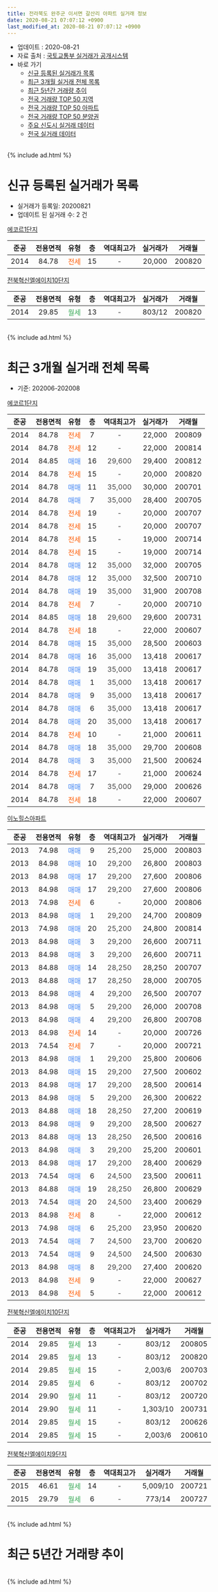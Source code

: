 ```yaml
---
title: 전라북도 완주군 이서면 갈산리 아파트 실거래 정보
date: 2020-08-21 07:07:12 +0900
last_modified_at: 2020-08-21 07:07:12 +0900
---
```


* 업데이트 : 2020-08-21
* 자료 출처 : [국토교통부 실거래가 공개시스템](http://rt.molit.go.kr)
* 바로 가기
    * [신규 등록된 실거래가 목록](#신규-등록된-실거래가-목록)
    * [최근 3개월 실거래 전체 목록](#최근-3개월-실거래-전체-목록)
    * [최근 5년간 거래량 추이](#최근-5년간-거래량-추이)
    * [전국 거래량 TOP 50 지역](https://inasie.github.io/apt-trade-info/최근-3개월-전국에서-가장-거래가-많이-발생한-지역)
    * [전국 거래량 TOP 50 아파트](https://inasie.github.io/apt-trade-info/최근-3개월-전국에서-가장-거래가-많이-발생한-아파트)
    * [전국 거래량 TOP 50 분양권](https://inasie.github.io/apt-trade-info/최근-3개월-전국에서-가장-거래가-많이-발생한-분양권)
    * [주요 신도시 실거래 데이터](https://inasie.github.io/apt-trade-info/주요-신도시)
    * [전국 실거래 데이터](https://inasie.github.io/apt-trade-info/전국)
<br>
{% include ad.html %}
<br>

# 신규 등록된 실거래가 목록
* 실거래가 등록일: 20200821
* 업데이트 된 실거래 수: 2 건


[에코르1단지](https://search.naver.com/search.naver?query=%EC%A0%84%EB%9D%BC%EB%B6%81%EB%8F%84+%EC%99%84%EC%A3%BC%EA%B5%B0+%EC%9D%B4%EC%84%9C%EB%A9%B4+%EA%B0%88%EC%82%B0%EB%A6%AC+%EC%97%90%EC%BD%94%EB%A5%B41%EB%8B%A8%EC%A7%80)

|준공|전용면적|유형|층|역대최고가|실거래가|거래월|
|:---:|:---:|:---:|:---:|:---:|:---:|:---:|
|2014|84.78|<span style="color:#ff5a00">전세</span>|15|<span style="color:#444444">-</span>|20,000|200820|

[전북혁신엘에이치10단지](https://search.naver.com/search.naver?query=%EC%A0%84%EB%9D%BC%EB%B6%81%EB%8F%84+%EC%99%84%EC%A3%BC%EA%B5%B0+%EC%9D%B4%EC%84%9C%EB%A9%B4+%EA%B0%88%EC%82%B0%EB%A6%AC+%EC%A0%84%EB%B6%81%ED%98%81%EC%8B%A0%EC%97%98%EC%97%90%EC%9D%B4%EC%B9%9810%EB%8B%A8%EC%A7%80)

|준공|전용면적|유형|층|역대최고가|실거래가|거래월|
|:---:|:---:|:---:|:---:|:---:|:---:|:---:|
|2014|29.85|<span style="color:#34a853">월세</span>|13|<span style="color:#444444">-</span>|803/12|200820|


<br>
{% include ad.html %}
<br>

# 최근 3개월 실거래 전체 목록
* 기준: 202006-202008


[에코르1단지](https://search.naver.com/search.naver?query=%EC%A0%84%EB%9D%BC%EB%B6%81%EB%8F%84+%EC%99%84%EC%A3%BC%EA%B5%B0+%EC%9D%B4%EC%84%9C%EB%A9%B4+%EA%B0%88%EC%82%B0%EB%A6%AC+%EC%97%90%EC%BD%94%EB%A5%B41%EB%8B%A8%EC%A7%80)

|준공|전용면적|유형|층|역대최고가|실거래가|거래월|
|:---:|:---:|:---:|:---:|:---:|:---:|:---:|
|2014|84.78|<span style="color:#ff5a00">전세</span>|7|<span style="color:#444444">-</span>|22,000|200809|
|2014|84.78|<span style="color:#ff5a00">전세</span>|12|<span style="color:#444444">-</span>|22,000|200814|
|2014|84.85|<span style="color:#4285f3">매매</span>|16|<span style="color:#444444">29,600</span>|29,400|200812|
|2014|84.78|<span style="color:#ff5a00">전세</span>|15|<span style="color:#444444">-</span>|20,000|200820|
|2014|84.78|<span style="color:#4285f3">매매</span>|11|<span style="color:#444444">35,000</span>|30,000|200701|
|2014|84.78|<span style="color:#4285f3">매매</span>|7|<span style="color:#444444">35,000</span>|28,400|200705|
|2014|84.78|<span style="color:#ff5a00">전세</span>|19|<span style="color:#444444">-</span>|20,000|200707|
|2014|84.78|<span style="color:#ff5a00">전세</span>|15|<span style="color:#444444">-</span>|20,000|200707|
|2014|84.78|<span style="color:#ff5a00">전세</span>|15|<span style="color:#444444">-</span>|19,000|200714|
|2014|84.78|<span style="color:#ff5a00">전세</span>|15|<span style="color:#444444">-</span>|19,000|200714|
|2014|84.78|<span style="color:#4285f3">매매</span>|12|<span style="color:#444444">35,000</span>|32,000|200705|
|2014|84.78|<span style="color:#4285f3">매매</span>|12|<span style="color:#444444">35,000</span>|32,500|200710|
|2014|84.78|<span style="color:#4285f3">매매</span>|19|<span style="color:#444444">35,000</span>|31,900|200708|
|2014|84.78|<span style="color:#ff5a00">전세</span>|7|<span style="color:#444444">-</span>|20,000|200710|
|2014|84.85|<span style="color:#4285f3">매매</span>|18|<span style="color:#444444">29,600</span>|29,600|200731|
|2014|84.78|<span style="color:#ff5a00">전세</span>|18|<span style="color:#444444">-</span>|22,000|200607|
|2014|84.78|<span style="color:#4285f3">매매</span>|15|<span style="color:#444444">35,000</span>|28,500|200603|
|2014|84.78|<span style="color:#4285f3">매매</span>|16|<span style="color:#444444">35,000</span>|13,418|200617|
|2014|84.78|<span style="color:#4285f3">매매</span>|19|<span style="color:#444444">35,000</span>|13,418|200617|
|2014|84.78|<span style="color:#4285f3">매매</span>|1|<span style="color:#444444">35,000</span>|13,418|200617|
|2014|84.78|<span style="color:#4285f3">매매</span>|9|<span style="color:#444444">35,000</span>|13,418|200617|
|2014|84.78|<span style="color:#4285f3">매매</span>|6|<span style="color:#444444">35,000</span>|13,418|200617|
|2014|84.78|<span style="color:#4285f3">매매</span>|20|<span style="color:#444444">35,000</span>|13,418|200617|
|2014|84.78|<span style="color:#ff5a00">전세</span>|10|<span style="color:#444444">-</span>|21,000|200611|
|2014|84.78|<span style="color:#4285f3">매매</span>|18|<span style="color:#444444">35,000</span>|29,700|200608|
|2014|84.78|<span style="color:#4285f3">매매</span>|3|<span style="color:#444444">35,000</span>|21,500|200624|
|2014|84.78|<span style="color:#ff5a00">전세</span>|17|<span style="color:#444444">-</span>|21,000|200624|
|2014|84.78|<span style="color:#4285f3">매매</span>|7|<span style="color:#444444">35,000</span>|29,000|200626|
|2014|84.78|<span style="color:#ff5a00">전세</span>|18|<span style="color:#444444">-</span>|22,000|200607|

[이노힐스아파트](https://search.naver.com/search.naver?query=%EC%A0%84%EB%9D%BC%EB%B6%81%EB%8F%84+%EC%99%84%EC%A3%BC%EA%B5%B0+%EC%9D%B4%EC%84%9C%EB%A9%B4+%EA%B0%88%EC%82%B0%EB%A6%AC+%EC%9D%B4%EB%85%B8%ED%9E%90%EC%8A%A4%EC%95%84%ED%8C%8C%ED%8A%B8)

|준공|전용면적|유형|층|역대최고가|실거래가|거래월|
|:---:|:---:|:---:|:---:|:---:|:---:|:---:|
|2013|74.98|<span style="color:#4285f3">매매</span>|9|<span style="color:#444444">25,200</span>|25,000|200803|
|2013|84.98|<span style="color:#4285f3">매매</span>|10|<span style="color:#444444">29,200</span>|26,800|200803|
|2013|84.98|<span style="color:#4285f3">매매</span>|17|<span style="color:#444444">29,200</span>|27,600|200806|
|2013|84.98|<span style="color:#4285f3">매매</span>|17|<span style="color:#444444">29,200</span>|27,600|200806|
|2013|74.98|<span style="color:#ff5a00">전세</span>|6|<span style="color:#444444">-</span>|20,000|200806|
|2013|84.98|<span style="color:#4285f3">매매</span>|1|<span style="color:#444444">29,200</span>|24,700|200809|
|2013|74.98|<span style="color:#4285f3">매매</span>|20|<span style="color:#444444">25,200</span>|24,800|200814|
|2013|84.98|<span style="color:#4285f3">매매</span>|3|<span style="color:#444444">29,200</span>|26,600|200711|
|2013|84.98|<span style="color:#4285f3">매매</span>|3|<span style="color:#444444">29,200</span>|26,600|200711|
|2013|84.88|<span style="color:#4285f3">매매</span>|14|<span style="color:#444444">28,250</span>|28,250|200707|
|2013|84.88|<span style="color:#4285f3">매매</span>|17|<span style="color:#444444">28,250</span>|28,000|200705|
|2013|84.98|<span style="color:#4285f3">매매</span>|4|<span style="color:#444444">29,200</span>|26,500|200707|
|2013|84.98|<span style="color:#4285f3">매매</span>|5|<span style="color:#444444">29,200</span>|26,000|200708|
|2013|84.98|<span style="color:#4285f3">매매</span>|4|<span style="color:#444444">29,200</span>|26,800|200708|
|2013|84.98|<span style="color:#ff5a00">전세</span>|14|<span style="color:#444444">-</span>|20,000|200726|
|2013|74.54|<span style="color:#ff5a00">전세</span>|7|<span style="color:#444444">-</span>|20,000|200721|
|2013|84.98|<span style="color:#4285f3">매매</span>|1|<span style="color:#444444">29,200</span>|25,800|200606|
|2013|84.98|<span style="color:#4285f3">매매</span>|15|<span style="color:#444444">29,200</span>|27,500|200602|
|2013|84.98|<span style="color:#4285f3">매매</span>|17|<span style="color:#444444">29,200</span>|28,500|200614|
|2013|84.98|<span style="color:#4285f3">매매</span>|5|<span style="color:#444444">29,200</span>|26,300|200622|
|2013|84.88|<span style="color:#4285f3">매매</span>|18|<span style="color:#444444">28,250</span>|27,200|200619|
|2013|84.98|<span style="color:#4285f3">매매</span>|9|<span style="color:#444444">29,200</span>|28,500|200627|
|2013|84.88|<span style="color:#4285f3">매매</span>|13|<span style="color:#444444">28,250</span>|26,500|200616|
|2013|84.98|<span style="color:#4285f3">매매</span>|3|<span style="color:#444444">29,200</span>|25,200|200601|
|2013|84.98|<span style="color:#4285f3">매매</span>|17|<span style="color:#444444">29,200</span>|28,400|200629|
|2013|74.54|<span style="color:#4285f3">매매</span>|6|<span style="color:#444444">24,500</span>|23,500|200611|
|2013|84.88|<span style="color:#4285f3">매매</span>|19|<span style="color:#444444">28,250</span>|26,800|200629|
|2013|74.54|<span style="color:#4285f3">매매</span>|20|<span style="color:#444444">24,500</span>|23,400|200629|
|2013|84.98|<span style="color:#ff5a00">전세</span>|8|<span style="color:#444444">-</span>|22,000|200612|
|2013|74.98|<span style="color:#4285f3">매매</span>|6|<span style="color:#444444">25,200</span>|23,950|200620|
|2013|74.54|<span style="color:#4285f3">매매</span>|7|<span style="color:#444444">24,500</span>|23,700|200620|
|2013|74.54|<span style="color:#4285f3">매매</span>|9|<span style="color:#444444">24,500</span>|24,500|200630|
|2013|84.98|<span style="color:#4285f3">매매</span>|8|<span style="color:#444444">29,200</span>|27,400|200620|
|2013|84.98|<span style="color:#ff5a00">전세</span>|9|<span style="color:#444444">-</span>|22,000|200627|
|2013|84.98|<span style="color:#ff5a00">전세</span>|5|<span style="color:#444444">-</span>|22,000|200612|


<script async src="//pagead2.googlesyndication.com/pagead/js/adsbygoogle.js"></script>
<!-- 기본 -->
<ins class="adsbygoogle"
     style="display:block"
     data-ad-client="ca-pub-2446590836940007"
     data-ad-slot="1659523306"
     data-ad-format="auto"
     data-full-width-responsive="true"></ins>
<script>
(adsbygoogle = window.adsbygoogle || []).push({});
</script>


[전북혁신엘에이치10단지](https://search.naver.com/search.naver?query=%EC%A0%84%EB%9D%BC%EB%B6%81%EB%8F%84+%EC%99%84%EC%A3%BC%EA%B5%B0+%EC%9D%B4%EC%84%9C%EB%A9%B4+%EA%B0%88%EC%82%B0%EB%A6%AC+%EC%A0%84%EB%B6%81%ED%98%81%EC%8B%A0%EC%97%98%EC%97%90%EC%9D%B4%EC%B9%9810%EB%8B%A8%EC%A7%80)

|준공|전용면적|유형|층|역대최고가|실거래가|거래월|
|:---:|:---:|:---:|:---:|:---:|:---:|:---:|
|2014|29.85|<span style="color:#34a853">월세</span>|13|<span style="color:#444444">-</span>|803/12|200805|
|2014|29.85|<span style="color:#34a853">월세</span>|13|<span style="color:#444444">-</span>|803/12|200820|
|2014|29.85|<span style="color:#34a853">월세</span>|15|<span style="color:#444444">-</span>|2,003/6|200703|
|2014|29.85|<span style="color:#34a853">월세</span>|6|<span style="color:#444444">-</span>|803/12|200702|
|2014|29.90|<span style="color:#34a853">월세</span>|11|<span style="color:#444444">-</span>|803/12|200720|
|2014|29.90|<span style="color:#34a853">월세</span>|11|<span style="color:#444444">-</span>|1,303/10|200731|
|2014|29.85|<span style="color:#34a853">월세</span>|15|<span style="color:#444444">-</span>|803/12|200626|
|2014|29.85|<span style="color:#34a853">월세</span>|15|<span style="color:#444444">-</span>|2,003/6|200610|

[전북혁신엘에이치9단지](https://search.naver.com/search.naver?query=%EC%A0%84%EB%9D%BC%EB%B6%81%EB%8F%84+%EC%99%84%EC%A3%BC%EA%B5%B0+%EC%9D%B4%EC%84%9C%EB%A9%B4+%EA%B0%88%EC%82%B0%EB%A6%AC+%EC%A0%84%EB%B6%81%ED%98%81%EC%8B%A0%EC%97%98%EC%97%90%EC%9D%B4%EC%B9%989%EB%8B%A8%EC%A7%80)

|준공|전용면적|유형|층|역대최고가|실거래가|거래월|
|:---:|:---:|:---:|:---:|:---:|:---:|:---:|
|2015|46.61|<span style="color:#34a853">월세</span>|14|<span style="color:#444444">-</span>|5,009/10|200721|
|2015|29.79|<span style="color:#34a853">월세</span>|6|<span style="color:#444444">-</span>|773/14|200727|


<br>
{% include ad.html %}
<br>

# 최근 5년간 거래량 추이


<div style="width:100%;">
    <canvas id="deal_progress" height="200"></canvas>
</div>

<script>
new Chart(document.getElementById("deal_progress"), {
    type: 'line',
    data: {
        labels: ['201508','201509','201510','201511','201512','201601','201602','201603','201604','201605','201606','201607','201608','201609','201610','201611','201612','201701','201702','201703','201704','201705','201706','201707','201708','201709','201710','201711','201712','201801','201802','201803','201804','201805','201806','201807','201808','201809','201810','201811','201812','201901','201902','201903','201904','201905','201906','201907','201908','201909','201910','201911','201912','202001','202002','202003','202004','202005','202006','202007','202008'],
        datasets: [{
            label: '매매',
            pointRadius: 1,
            data: [0, 0, 1, 0, 2, 3, 3, 7, 2, 5, 6, 11, 8, 6, 3, 3, 2, 10, 6, 9, 7, 8, 7, 6, 5, 12, 6, 6, 2, 8, 3, 4, 2, 1, 4, 3, 4, 3, 8, 3, 2, 6, 3, 4, 2, 2, 4, 8, 7, 26, 16, 12, 15, 22, 41, 14, 5, 16, 26, 13, 7],
            borderColor: "rgba(255, 201, 14, 1)",
            backgroundColor: "rgba(255, 201, 14, 0.5)",
            fill: false,
            lineTension: 0
        },{
            label: '전월세',
            pointRadius: 1,
            data: [11, 5, 23, 28, 9, 12, 6, 14, 10, 10, 34, 42, 23, 3, 7, 5, 4, 3, 9, 38, 5, 3, 8, 7, 6, 4, 7, 28, 12, 10, 4, 13, 6, 10, 27, 49, 21, 4, 10, 2, 6, 10, 8, 37, 12, 6, 12, 13, 11, 13, 21, 31, 19, 5, 10, 8, 4, 11, 9, 13, 6],
            borderColor: "rgba(0, 141, 185, 1)",
            backgroundColor: "rgba(0, 141, 185, 0.5)",
            fill: false,
            lineTension: 0
        }
        ]
    },
    options: {
        responsive: true,
        title: {
            display: false
        },
        tooltips: {
            mode: 'index',
            intersect: false
        },
        hover: {
            mode: 'nearest',
            intersect: true
        },
        scales: {
            xAxes: [{
                display: true,
                scaleLabel: {
                    display: true,
                    labelString: '년/월'
                }
            }],
            yAxes: [{
                display: true,
                ticks: {
                    suggestedMin: 0,
                },
                scaleLabel: {
                    display: true,
                    labelString: '실거래 수'
                }
            }]
        }
    }
});

</script>


<br>
{% include ad.html %}
<br>

